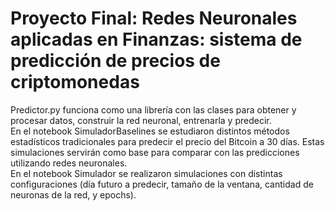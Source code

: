 # Proyecto Final: Redes Neuronales aplicadas en Finanzas: sistema de predicción de precios de criptomonedas

Predictor.py funciona como una librería con las clases para obtener y procesar datos, construir la red neuronal, entrenarla y predecir.<br/>
En el notebook SimuladorBaselines se estudiaron distintos métodos estadísticos tradicionales para predecir el precio del Bitcoin a 30 días. Estas simulaciones servirán como base para comparar con las predicciones utilizando redes neuronales.<br/>
En el notebook Simulador se realizaron simulaciones con distintas configuraciones (día futuro a predecir, tamaño de la ventana, cantidad de neuronas de la red, y epochs).

